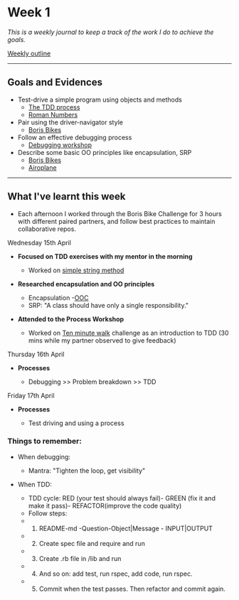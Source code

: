 # Week 1 

_This is a weekly journal to keep a track of the work I do to achieve the goals._

[Weekly outline](https://github.com/makersacademy/course/blob/master/week_outlines.md/)

------

## Goals and Evidences

* Test-drive a simple program using objects and methods
    - [The TDD process](https://github.com/makersacademy/skills-workshops/blob/master/week-1/TDD_process.md)
    - [Roman Numbers](https://github.com/pauladarias/My_Portfolio/tree/master/challenges/roman_numbers)
* Pair using the driver-navigator style
    - [Boris Bikes](https://github.com/pauladarias/My_Portfolio/tree/master/challenges/boris_bikes)
* Follow an effective debugging process
    - [Debugging workshop](https://github.com/makersacademy/skills-workshops/tree/master/week-1/debugging_1)
* Describe some basic OO principles like encapsulation, SRP
    - [Boris Bikes](https://github.com/pauladarias/My_Portfolio/tree/master/challenges/boris_bikes)
    - [Airoplane](https://github.com/)

------

## What I've learnt this week

* Each afternoon I worked through the Boris Bike Challenge for 3 hours with different paired partners, and follow best practices to maintain collaborative repos. 

Wednesday 15th April

- **Focused on TDD exercises with my mentor in the morning**
   * Worked on [simple string method](https://github.com/)

- **Researched encapsulation and OO principles**
   * Encapsulation
     -[OOC](https://github.com/makersacademy/skills-workshops/blob/master/practicals/object_oriented_design/encapsulation.md)
   * SRP: "A class should have only a single responsibility."

- **Attended to the Process Workshop**
   * Worked on [Ten minute walk](https://github.com/makersacademy/skills-workshops/tree/master/process_review/exercises/10_minute_walk) challenge as an introduction to TDD (30 mins while my partner observed  to give feedback)
   

Thursday 16th April

- **Processes** 

   * Debugging >> Problem breakdown >> TDD



   
Friday 17th April

- **Processes** 

   - Test driving and using a process
   
### Things to remember:
* When debugging:
     - Mantra: "Tighten the loop, get visibility"

* When TDD:
     - TDD cycle: RED (your test should always fail)- GREEN (fix it and make it pass)- REFACTOR(improve the code quality)
     - Follow steps:
     - 1. README-md -Question-Object|Message - INPUT|OUTPUT
     - 2. Create spec file and require and run
     - 3. Create .rb file in /lib and run
     - 4. And so on: add test, run rspec, add code, run rspec. 
     - 5. Commit when the test passes. Then refactor and commit again.
   
   










